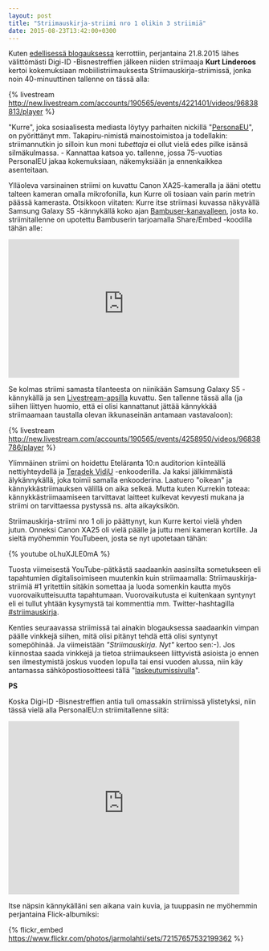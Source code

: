 ```yaml
---
layout: post
title: "Striimauskirja-striimi nro 1 olikin 3 striimiä"
date: 2015-08-23T13:42:00+0300
---
```


Kuten [edellisessä blogauksessa](http://www.infocrea.fi/blogi/2015/08/mobiilistriimauksen-evankelista-striimauskirja-striimissa/) kerrottiin, perjantaina 21.8.2015 lähes välittömästi Digi-ID -Bisnestreffien jälkeen niiden striimaaja **Kurt Linderoos** kertoi kokemuksiaan mobiilistriimauksesta Striimauskirja-striimissä, jonka noin 40-minuuttinen tallenne on tässä alla:

{% livestream http://new.livestream.com/accounts/190565/events/4221401/videos/96838813/player %}<!--more-->

"Kurre", joka sosiaalisesta mediasta löytyy parhaiten nickillä "[PersonaEU](https://twitter.com/personaleu)", on pyörittänyt mm. Takapiru-nimistä mainostoimistoa ja todellakin: striimannutkin jo silloin kun moni *tubettaja* ei ollut vielä edes pilke isänsä silmäkulmassa. - Kannattaa katsoa yo. tallenne, jossa 75-vuotias PersonalEU jakaa kokemuksiaan, näkemyksiään ja ennenkaikkea asenteitaan.

Ylläoleva varsinainen striimi on kuvattu Canon XA25-kameralla ja ääni otettu talteen kameran omalla mikrofonilla, kun Kurre oli tosiaan vain parin metrin päässä kamerasta. Otsikkoon viitaten: Kurre itse striimasi kuvassa näkyvällä Samsung Galaxy S5 -kännykällä koko ajan [Bambuser-kanavalleen](http://bambuser.com/channel/personaleu), josta ko. striimitallenne on upotettu Bambuserin tarjoamalla Share/Embed -koodilla tähän alle: 

<div class="flex-video">
<iframe src="http://embed.bambuser.com/broadcast/5737369" width="460" height="276" frameborder="0">Your browser does not support iframes.</iframe>
</div>

Se kolmas striimi samasta tilanteesta on niinikään Samsung Galaxy S5 -kännykällä ja sen [Livestream-apsilla](https://play.google.com/store/apps/details?id=com.livestream.livestream) kuvattu. Sen tallenne tässä alla (ja siihen liittyen huomio, että ei olisi kannattanut jättää kännykkää striimaamaan taustalla olevan ikkunaseinän antamaan vastavaloon):

{% livestream http://new.livestream.com/accounts/190565/events/4258950/videos/96838786/player %}

Ylimmäinen striimi on hoidettu Eteläranta 10:n auditorion kiinteällä nettiyhteydellä ja [Teradek VidiU](http://teradek.com/pages/vidiu) -enkooderilla. Ja kaksi jälkimmäistä älykännykällä, joka toimii samalla enkooderina. Laatuero "oikean" ja kännykkästriimauksen välillä on aika selkeä. Mutta kuten Kurrekin toteaa: kännykkästriimaamiseen tarvittavat laitteet kulkevat kevyesti mukana ja striimi on tarvittaessa pystyssä ns. alta aikayksikön.

Striimauskirja-striimi nro 1 oli jo päättynyt, kun Kurre kertoi vielä yhden jutun. Onneksi Canon XA25 oli vielä päälle ja juttu meni kameran kortille. Ja sieltä myöhemmin YouTubeen, josta se nyt upotetaan tähän:

{% youtube oLhuXJLE0mA %}

Tuosta viimeisestä YouTube-pätkästä saadaankin aasinsilta sometukseen eli tapahtumien digitalisoimiseen muutenkin kuin striimaamalla: Striimauskirja-striimiä #1 yritettiin sitäkin somettaa ja luoda somenkin kautta myös vuorovaikutteisuutta tapahtumaan. Vuorovaikutusta ei kuitenkaan syntynyt eli ei tullut yhtään kysymystä tai kommenttia mm. Twitter-hashtagilla [#striimauskirja](http://bit.ly/striimauskirja-tweetit).

Kenties seuraavassa striimissä tai ainakin blogauksessa saadaankin vimpan päälle vinkkejä siihen, mitä olisi pitänyt tehdä että olisi syntynyt somepöhinää. Ja viimeistään *"Striimauskirja. Nyt"* kertoo sen:-). Jos kiinnostaa saada vinkkejä ja tietoa striimaukseen liittyvistä asioista jo ennen sen ilmestymistä joskus vuoden lopulla tai ensi vuoden alussa, niin käy antamassa sähköpostiosoitteesi tällä "[laskeutumissivulla](http://striimauskirja.launchrock.com)". 

**PS**

Koska Digi-ID -Bisnestreffien antia tuli omassakin striimissä ylistetyksi, niin tässä vielä alla PersonalEU:n striimitallenne siitä:

<div class="flex-video">
<iframe src="http://embed.bambuser.com/broadcast/5737258" width="460" height="345" frameborder="0">Your browser does not support iframes.</iframe>
</div>

Itse näpsin kännykälläni sen aikana vain kuvia, ja tuuppasin ne myöhemmin perjantaina Flick-albumiksi: 

{% flickr_embed https://www.flickr.com/photos/jarmolahti/sets/72157657532199362 %}